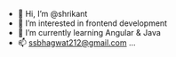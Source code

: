 - 👋 Hi, I’m @shrikant
- 👀 I’m interested in frontend development
- 🌱 I’m currently learning Angular & Java
- 📫 ssbhagwat212@gmail.com ...

<!---
shrikantbh/shrikantbh is a ✨ special ✨ repository because its `README.md` (this file) appears on your GitHub profile.
You can click the Preview link to take a look at your changes.
--->
